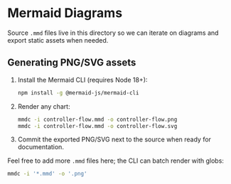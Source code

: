 # Mermaid Diagrams

Source `.mmd` files live in this directory so we can iterate on diagrams and export
static assets when needed.

## Generating PNG/SVG assets

1. Install the Mermaid CLI (requires Node 18+):
   ```bash
   npm install -g @mermaid-js/mermaid-cli
   ```
2. Render any chart:
   ```bash
   mmdc -i controller-flow.mmd -o controller-flow.png
   mmdc -i controller-flow.mmd -o controller-flow.svg
   ```
3. Commit the exported PNG/SVG next to the source when ready for documentation.

Feel free to add more `.mmd` files here; the CLI can batch render with globs:
```bash
mmdc -i '*.mmd' -o '.png'
```
